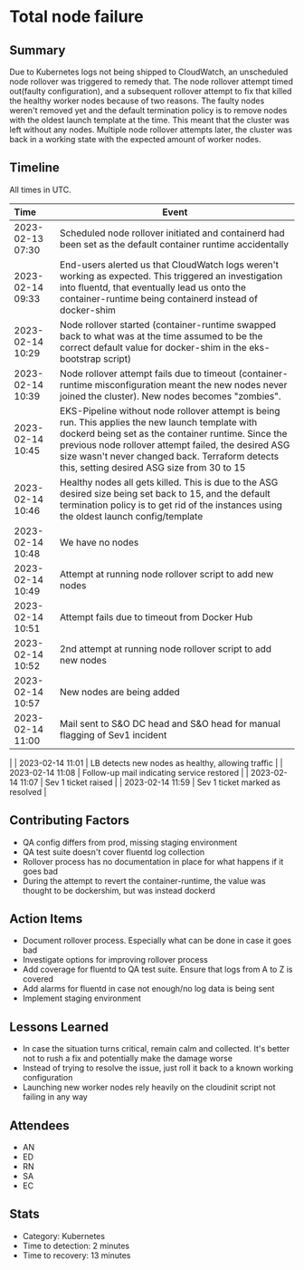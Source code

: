 # Total node failure

## Summary

Due to Kubernetes logs not being shipped to CloudWatch, an unscheduled node rollover was triggered to remedy that. The node rollover attempt timed out(faulty configuration), and a subsequent rollover attempt to fix that killed the healthy worker nodes because of two reasons. The faulty nodes weren't removed yet and the default termination policy is to remove nodes with the oldest launch template at the time. This meant that the cluster was left without any nodes. Multiple node rollover attempts later, the cluster was back in a working state with the expected amount of worker nodes.

## Timeline

All times in UTC.

| Time             | Event                                                                                                                                                                                                                                                                                                          |
| :--------------- | -------------------------------------------------------------------------------------------------------------------------------------------------------------------------------------------------------------------------------------------------------------------------------------------------------------- |
| 2023-02-13 07:30 | Scheduled node rollover initiated and containerd had been set as the default container runtime accidentally                                                                                                                                                                                                    |
| 2023-02-14 09:33 | End-users alerted us that CloudWatch logs weren't working as expected. This triggered an investigation into fluentd, that eventually lead us onto the container-runtime being containerd instead of docker-shim                                                                                                |
| 2023-02-14 10:29 | Node rollover started (container-runtime swapped back to what was at the time assumed to be the correct default value for docker-shim in the eks-bootstrap script)                                                                                                                                             |
| 2023-02-14 10:39 | Node rollover attempt fails due to timeout (container-runtime misconfiguration meant the new nodes never joined the cluster). New nodes becomes "zombies".                                                                                                                                                     |
| 2023-02-14 10:45 | EKS-Pipeline without node rollover attempt is being run. This applies the new launch template with dockerd being set as the container runtime. Since the previous node rollover attempt failed, the desired ASG size wasn't never changed back. Terraform detects this, setting desired ASG size from 30 to 15 |
| 2023-02-14 10:46 | Healthy nodes all gets killed. This is due to the ASG desired size being set back to 15, and the default termination policy is to get rid of the instances using the oldest launch config/template                                                                                                             |
| 2023-02-14 10:48 | We have no nodes                                                                                                                                                                                                                                                                                               |
| 2023-02-14 10:49 | Attempt at running node rollover script to add new nodes                                                                                                                                                                                                                                                       |
| 2023-02-14 10:51 | Attempt fails due to timeout from Docker Hub                                                                                                                                                                                                                                                                   |
| 2023-02-14 10:52 | 2nd attempt at running node rollover script to add new nodes                                                                                                                                                                                                                                                   |
| 2023-02-14 10:57 | New nodes are being added                                                                                                                                                                                                                                                                                      |
| 2023-02-14 11:00 | Mail sent to S&O DC head and S&O head for manual flagging of Sev1 incident
|
| 2023-02-14 11:01 | LB detects new nodes as healthy, allowing traffic                                                                                                                                                                                                                                                              |
| 2023-02-14 11:08  | Follow-up mail indicating service restored
|
| 2023-02-14 11:07 | Sev 1 ticket raised                                                                                                                                                                                                                                                                                            |
| 2023-02-14 11:59 | Sev 1 ticket marked as resolved                                                                                                                                                                                                                                                                                |


## Contributing Factors

- QA config differs from prod, missing staging environment
- QA test suite doesn't cover fluentd log collection
- Rollover process has no documentation in place for what happens if it goes bad
- During the attempt to revert the container-runtime, the value was thought to be dockershim, but was instead dockerd

## Action Items

- Document rollover process. Especially what can be done in case it goes bad
- Investigate options for improving rollover process
- Add coverage for fluentd to QA test suite. Ensure that logs from A to Z is covered
- Add alarms for fluentd in case not enough/no log data is being sent
- Implement staging environment

## Lessons Learned

- In case the situation turns critical, remain calm and collected. It's better not to rush a fix and potentially make the damage worse
- Instead of trying to resolve the issue, just roll it back to a known working configuration
- Launching new worker nodes rely heavily on the cloudinit script not failing in any way

## Attendees

- AN
- ED
- RN
- SA
- EC

## Stats

- Category: Kubernetes
- Time to detection: 2 minutes
- Time to recovery: 13 minutes
